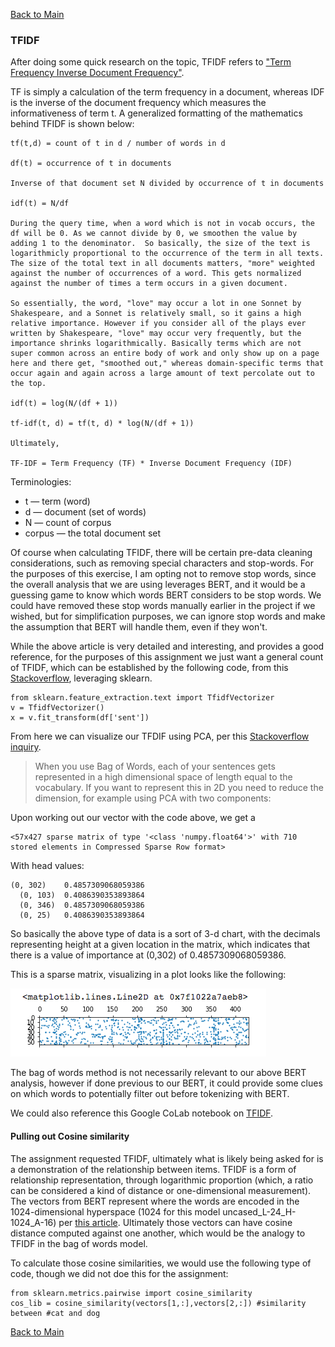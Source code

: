 [Back to Main](/README.md/)

### TFIDF

After doing some quick research on the topic, TFIDF refers to ["Term Frequency Inverse Document Frequency"](https://towardsdatascience.com/tf-idf-for-document-ranking-from-scratch-in-python-on-real-world-dataset-796d339a4089).

TF is simply a calculation of the term frequency in a document, whereas IDF is the inverse of the document frequency which measures the informativeness of term t.  A generalized formatting of the mathematics behind TFIDF is shown below:

```
tf(t,d) = count of t in d / number of words in d

df(t) = occurrence of t in documents

Inverse of that document set N divided by occurrence of t in documents

idf(t) = N/df

During the query time, when a word which is not in vocab occurs, the df will be 0. As we cannot divide by 0, we smoothen the value by adding 1 to the denominator.  So basically, the size of the text is logarithmicly proportional to the occurrence of the term in all texts. The size of the total text in all documents matters, "more" weighted against the number of occurrences of a word. This gets normalized against the number of times a term occurs in a given document.

So essentially, the word, "love" may occur a lot in one Sonnet by Shakespeare, and a Sonnet is relatively small, so it gains a high relative importance. However if you consider all of the plays ever written by Shakespeare, "love" may occur very frequently, but the importance shrinks logarithmically. Basically terms which are not super common across an entire body of work and only show up on a page here and there get, "smoothed out," whereas domain-specific terms that occur again and again across a large amount of text percolate out to the top.

idf(t) = log(N/(df + 1))

tf-idf(t, d) = tf(t, d) * log(N/(df + 1))

Ultimately,

TF-IDF = Term Frequency (TF) * Inverse Document Frequency (IDF)

```

Terminologies:

* t — term (word)
* d — document (set of words)
* N — count of corpus
* corpus — the total document set

Of course when calculating TFIDF, there will be certain pre-data cleaning considerations, such as removing special characters and stop-words. For the purposes of this exercise, I am opting not to remove stop words, since the overall analysis that we are using leverages BERT, and it would be a guessing game to know which words BERT considers to be stop words.  We could have removed these stop words manually earlier in the project if we wished, but for simplification purposes, we can ignore stop words and make the assumption that BERT will handle them, even if they won't.

While the above article is very detailed and interesting, and provides a good reference, for the purposes of this assignment we just want a general count of TFIDF, which can be established by the following code, from this [Stackoverflow](https://stackoverflow.com/questions/37593293/how-to-get-tfidf-with-pandas-dataframe), leveraging sklearn.

```
from sklearn.feature_extraction.text import TfidfVectorizer
v = TfidfVectorizer()
x = v.fit_transform(df['sent'])
```

From here we can visualize our TFDIF using PCA, per this [Stackoverflow inquiry](https://stackoverflow.com/questions/28160335/plot-a-document-tfidf-2d-graph).  

> When you use Bag of Words, each of your sentences gets represented in a high dimensional space of length equal to the vocabulary. If you want to represent this in 2D you need to reduce the dimension, for example using PCA with two components:

Upon working out our vector with the code above, we get a

```
<57x427 sparse matrix of type '<class 'numpy.float64'>' with 710 stored elements in Compressed Sparse Row format>
```

With head values:

```
(0, 302)	0.4857309068059386
  (0, 103)	0.4086390353893864
  (0, 346)	0.4857309068059386
  (0, 25)	0.4086390353893864
```
So basically the above type of data is a sort of 3-d chart, with the decimals representing height at a given location in the matrix, which indicates that there is a value of importance at (0,302) of 0.4857309068059386.

This is a sparse matrix, visualizing in a plot looks like the following:

![sparce matrix](/assets/images/sparcematrix.png)

The bag of words method is not necessarily relevant to our above BERT analysis, however if done previous to our BERT, it could provide some clues on which words to potentially filter out before tokenizing with BERT.

We could also reference this Google CoLab notebook on [TFIDF](https://colab.research.google.com/drive/1h6Jpgcdv2kB07zkcLKFpFM9xsSiZE9pU).

#### Pulling out Cosine similarity

The assignment requested TFIDF, ultimately what is likely being asked for is a demonstration of the relationship between items.  TFIDF is a form of relationship representation, through logarithmic proportion (which, a ratio can be considered a kind of distance or one-dimensional measurement).  The vectors from BERT represent where the words are encoded in the 1024-dimensional hyperspace (1024 for this model uncased_L-24_H-1024_A-16) per [this article](https://towardsdatascience.com/word-embedding-using-bert-in-python-dd5a86c00342). Ultimately those vectors can have cosine distance computed against one another, which would be the analogy to TFIDF in the bag of words model.

To calculate those cosine similarities, we would use the following type of code, though we did not doe this for the assignment:

```
from sklearn.metrics.pairwise import cosine_similarity
cos_lib = cosine_similarity(vectors[1,:],vectors[2,:]) #similarity between #cat and dog

```

[Back to Main](/README.md/)
